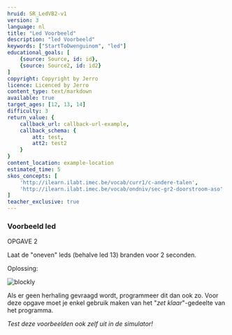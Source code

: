 ```yaml
---
hruid: SR_LedVB2-v1
version: 3
language: nl
title: "Led Voorbeeld"
description: "led Voorbeeld"
keywords: ["StartToDwenguinom", "led"]
educational_goals: [
    {source: Source, id: id}, 
    {source: Source2, id: id2}
]
copyright: Copyright by Jerro
licence: Licenced by Jerro
content_type: text/markdown
available: true
target_ages: [12, 13, 14]
difficulty: 3
return_value: {
    callback_url: callback-url-example,
    callback_schema: {
        att: test,
        att2: test2
    }
}
content_location: example-location
estimated_time: 5
skos_concepts: [
    'http://ilearn.ilabt.imec.be/vocab/curr1/c-andere-talen', 
    'http://ilearn.ilabt.imec.be/vocab/ondniv/sec-gr2-doorstroom-aso'
]
teacher_exclusive: true
---
```


### Voorbeeld led

OPGAVE 2

Laat de "oneven" leds (behalve led 13) branden voor 2 seconden.

Oplossing:

![blockly](@learning-object/SRM_LED2-v1/nl/3)

Als er geen herhaling gevraagd wordt, programmeer dit dan ook zo. Voor deze opgave moet je enkel gebruik maken van het "*zet klaar*"-gedeelte van het programma.

*Test deze voorbeelden ook zelf uit in de simulator!*